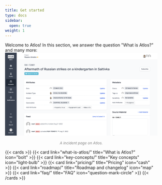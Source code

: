 ```yaml
---
title: Get started
type: docs
sidebar:
  open: true
weight: 1
---
```


Welcome to Atlos! In this section, we answer the question "What is Atlos?" and many more:
![An incident page on Atlos.](index.png)
<p style="text-align: center; margin: 0px; color: grey; font-size:12px;"><i>A incident page on Atlos.</i></p>


{{< cards >}} 
{{< card link="what-is-atlos/" title="What is Atlos?" icon="bolt" >}} 
{{< card link="key-concepts/" title="Key concepts" icon="light-bulb" >}} 
{{< card link="pricing/" title="Pricing" icon="cash" >}} 
{{< card link="roadmap/" title="Roadmap and changelog" icon="map" >}} 
{{< card link="faq/" title="FAQ" icon="question-mark-circle" >}} 
{{< /cards >}}

